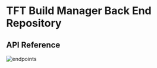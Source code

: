 # **TFT Build Manager Back End Repository**

## **API Reference**
![endpoints](https://i.gyazo.com/6634b70ec2a50928b5ceeaa79eab17c5.png)
